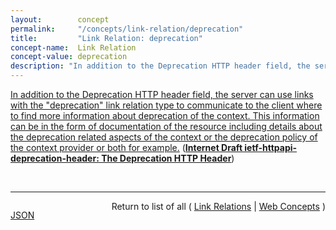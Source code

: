 ```yaml
---
layout:        concept
permalink:     "/concepts/link-relation/deprecation"
title:         "Link Relation: deprecation"
concept-name:  Link Relation
concept-value: deprecation
description: "In addition to the Deprecation HTTP header field, the server can use links with the \"deprecation\" link relation type to communicate to the client where to find more information about deprecation of the context. This information can be in the form of documentation of the resource including details about the deprecation related aspects of the context or the deprecation policy of the context provider or both for example."
---
```


[In addition to the Deprecation HTTP header field, the server can use links with the "deprecation" link relation type to communicate to the client where to find more information about deprecation of the context. This information can be in the form of documentation of the resource including details about the deprecation related aspects of the context or the deprecation policy of the context provider or both for example.](https://datatracker.ietf.org/doc/html/draft-ietf-httpapi-deprecation-header#section-3 "Read documentation for Link Relation &#34;deprecation&#34;") (**[Internet Draft ietf-httpapi-deprecation-header: The Deprecation HTTP Header](/specs/IETF/I-D/ietf-httpapi-deprecation-header "The HTTP Deprecation response header field can be used to signal to consumers of a URI-identified resource that the use of the resource has been deprecated. Additionally, the deprecation link relation can be used to link to a resource that provides additional context for the deprecation, and possibly ways in which clients can find a replacement for the deprecated resource.")**)

<br/>
<hr/>

<p style="float : left"><a href="./deprecation.json" title="JSON representing this particular Web Concept value">JSON</a></p>
<p style="text-align: right">Return to list of all ( <a href="../link-relation/">Link Relations</a> | <a href="../">Web Concepts</a> )</p>

